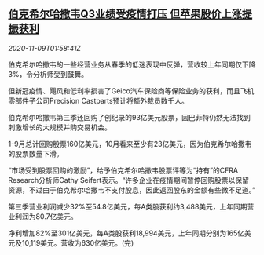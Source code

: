 <!--1604888595000-->
[伯克希尔哈撒韦Q3业绩受疫情打压 但苹果股价上涨提振获利](https://cn.reuters.com/article/berkshirehathaway-q3-res-1109-idCNKBS27P047)
------

<div><i>2020-11-09T01:58:41Z</i></div><p>伯克希尔哈撒韦的一些经营业务从春季的低迷表现中反弹，营收较上年同期仅下降3%，令分析师受到鼓舞。</p><p>但新冠疫情、飓风和低利率损害了Geico汽车保险商等保险业务的获利，而且飞机零部件子公司Precision Castparts预计将额外裁员数千人。</p><p>伯克希尔哈撒韦第三季还回购了创纪录的93亿美元股票，因巴菲特仍然无法找到刺激增长的大规模并购交易机会。</p><p>1-9月总计回购股票160亿美元，10月看来至少有23亿美元，因为伯克希尔哈撒韦的股票数量下滑。</p><p>“市场受到股票回购的激励”，给予伯克希尔哈撒韦股票评等为“持有”的CFRA Research分析师Cathy Seifert表示。“许多企业在疫情期间暂停回购股票以保留资源，不过由于伯克希尔哈撒韦不支付股息，因此返回股东的金额有些微不足道。”</p><p>第三季营业利润减少32%至54.8亿美元，每A类股获利约3,488美元，上年同期营业利润为80.7亿美元。</p><p>净利增加82%至301亿美元，每A类股获利18,994美元，上年同期分别为165亿美元及10,119美元。营收为630亿美元。(完)</p>
